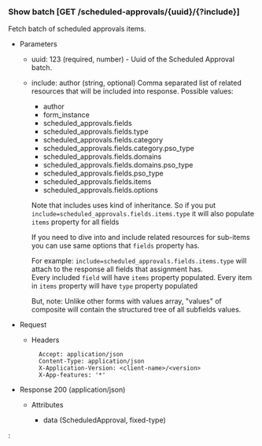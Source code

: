 ### Show batch [GET /scheduled-approvals/{uuid}/{?include}]

Fetch batch of scheduled approvals items.

+ Parameters
    + uuid: 123 (required, number) - Uuid of the Scheduled Approval batch.
    + include: author (string, optional) 
        Comma separated list of related resources that will be included into response.
        Possible values:
        + author
        + form_instance
        + scheduled_approvals.fields
        + scheduled_approvals.fields.type
        + scheduled_approvals.fields.category
        + scheduled_approvals.fields.category.pso_type
        + scheduled_approvals.fields.domains
        + scheduled_approvals.fields.domains.pso_type
        + scheduled_approvals.fields.pso_type
        + scheduled_approvals.fields.items
        + scheduled_approvals.fields.options 
        
        Note that includes uses kind of inheritance. So if you put `include=scheduled_approvals.fields.items.type` 
        it will also populate `items` property for all fields
        
        If you need to dive into and include related resources for sub-items you can use same options that `fields` property has. 
        
        For example: `include=scheduled_approvals.fields.items.type` will attach to the response all fields that assignment has.         
        Every included `field` will have `items` property populated. Every item in `items` property will have `type` 
        property populated

        But, note: Unlike other forms with values array, "values" of composite will contain the structured tree of all subfields values.
        

+ Request
    + Headers

            Accept: application/json
            Content-Type: application/json
            X-Application-Version: <client-name>/<version>
            X-App-features: '*'

+ Response 200 (application/json)

    + Attributes
    
        + data (ScheduledApproval, fixed-type)

:[](../error_responses.md)
